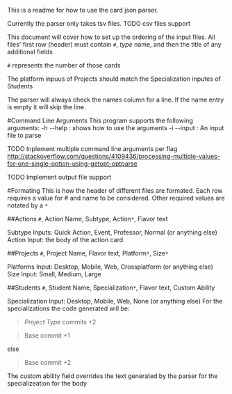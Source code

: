 This is a readme for how to use the card json parser.

Currently the parser only takes tsv files. 
TODO csv files support

This document will cover how to set up the ordering of the input files.
All files' first row (header) must contain `#`,  *type* name, and then the title of any additional fields

`#` represents the number of those cards

The platform inpuus of Projects should match the Specialization inputes of Students

The parser will always check the names column for a line. If the name entry is empty it will skip the line.

#Command Line Arguments
This program supports the following arguments:
-h --help : shows how to use the arguments
-i --input : An input file to parse

 TODO Inplement multiple command line arguments per flag
 http://stackoverflow.com/questions/4109436/processing-multiple-values-for-one-single-option-using-getopt-optparse

 TODO Implement output file support

#Formating
This is how the header of different files are formated. 
Each row requires a value for # and name to be considered.
Other required values are notated by a `*`

##Actions
`#`, Action Name, Subtype, Action`*`, Flavor text

Subtype Inputs: Quick Action, Event, Professor, Normal (or anything else)
Action Input: the body of the action card

##Projects
`#`, Project Name, Flavor text, Platform`*`, Size`*`
 
Platforms Input: Desktop, Mobile, Web, Crossplatform (or anything else)
Size Input: Small, Medium, Large

##Students
`#`, Student Name, Specialization`*`, Flavor text, Custom Ability

Specialization Input: Desktop, Mobile, Web, None (or anything else)
For the specializations the code generated will be: 
>*Project Type* commits +2

>Base commit +1

else
>Base commit +2

The custom ability field overrides the text generated by the parser for the specializeation for the body
